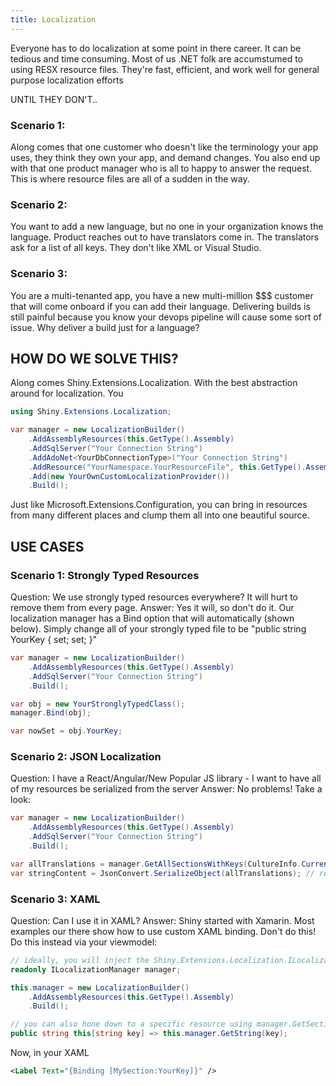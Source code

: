 ```yaml
---
title: Localization
---
```


Everyone has to do localization at some point in there career.  It can be tedious and time consuming.  Most of us .NET folk are accumstumed to using RESX resource files.  They're fast, efficient, and work well for general purpose localization efforts 

UNTIL THEY DON'T.. 

### Scenario 1:
Along comes that one customer who doesn't like the terminology your app uses, they think they own your app, and demand changes.  You also end up with that one product manager who is all to happy to answer the request.  This is where resource files are all of a sudden
in the way.  

### Scenario 2:
You want to add a new language, but no one in your organization knows the language.  Product reaches out to have translators come in.  The translators ask for a list of all keys.  They don't like XML or Visual Studio.

### Scenario 3:
You are a multi-tenanted app, you have a new multi-million $$$ customer that will come onboard if you can add their language.  Delivering builds is still painful because you know your devops pipeline will cause some sort of issue.  Why deliver a build just for a language?


## HOW DO WE SOLVE THIS?

Along comes Shiny.Extensions.Localization.  With the best abstraction around for localization.  You 

```csharp
using Shiny.Extensions.Localization;

var manager = new LocalizationBuilder()
    .AddAssemblyResources(this.GetType().Assembly)
    .AddSqlServer("Your Connection String")
    .AddAdoNet<YourDbConnectionType>("Your Connection String")
    .AddResource("YourNamespace.YourResourceFile", this.GetType().Assembly) // useful for adding a specific resource file
    .Add(new YourOwnCustomLocalizationProvider())
    .Build();
```

Just like Microsoft.Extensions.Configuration, you can bring in resources from many different places and clump them all into one beautiful source.


## USE CASES

### Scenario 1: Strongly Typed Resources

Question: We use strongly typed resources everywhere?  It will hurt to remove them from every page.
Answer: Yes it will, so don't do it.  Our localization manager has a Bind option that will automatically (shown below).  Simply change all of your strongly typed file to be "public string YourKey { set; set; }"

```csharp
var manager = new LocalizationBuilder()
    .AddAssemblyResources(this.GetType().Assembly)
    .AddSqlServer("Your Connection String")
    .Build();

var obj = new YourStronglyTypedClass();
manager.Bind(obj);

var nowSet = obj.YourKey;

```

### Scenario 2: JSON Localization
Question: I have a React/Angular/New Popular JS library - I want to have all of my resources be serialized from the server
Answer: No problems!  Take a look:

```csharp
var manager = new LocalizationBuilder()
    .AddAssemblyResources(this.GetType().Assembly)
    .AddSqlServer("Your Connection String")
    .Build();

var allTranslations = manager.GetAllSectionsWithKeys(CultureInfo.CurrentCulture); // of whatever culture you support
var stringContent = JsonConvert.SerializeObject(allTranslations); // return it from your web api
```

### Scenario 3: XAML

Question: Can I use it in XAML?
Answer: Shiny started with Xamarin.  Most examples our there show how to use custom XAML binding.  Don't do this!  Do this instead via your viewmodel:

```csharp
// ideally, you will inject the Shiny.Extensions.Localization.ILocalizationManager with something like Prism
readonly ILocalizationManager manager;

this.manager = new LocalizationBuilder()
    .AddAssemblyResources(this.GetType().Assembly)
    .Build();

// you can also hone down to a specific resource using manager.GetSection
public string this[string key] => this.manager.GetString(key);
```

Now, in your XAML
```xml
<Label Text="{Binding [MySection:YourKey]}" /> 
```